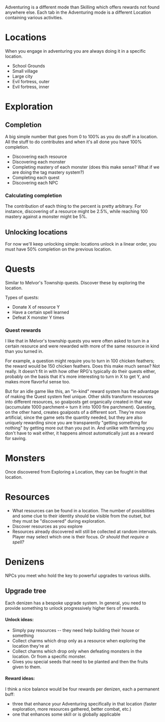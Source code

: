 Adventuring is a different mode than Skilling which offers rewards not found anywhere else. 
Each tab in the Adventuring mode is a different Location containing various activities.

# Locations
When you engage in adventuring you are always doing it in a specific location.
* School Grounds
* Small village
* Large city
* Evil fortress, outer
* Evil fortress, inner

# Exploration 

## Completion
A big simple number that goes from 0 to 100% as you do stuff in a location. All the stuff to do contributes and when it's all done you have 100% completion.
* Discovering each resource
* Discovering each monster
* Completing mastery of each monster (does this make sense? What if we are doing the tag mastery system?)
* Completing each quest
* Discovering each NPC
### Calculating completion
The contribution of each thing to the percent is pretty arbitrary. For instance, discovering of a resource might be 2.5%, while reaching 100 mastery against a monster might be 5%.

## Unlocking locations
For now we'll keep unlocking simple: locations unlock in a linear order, you must have 50% completion on the previous location.

# Quests
Similar to Melvor's Township quests. Discover these by exploring the location.

Types of quests:
* Donate X of resource Y
* Have a certain spell learned 
* Defeat X monster Y times
### Quest rewards
I like that in Melvor's township quests you were often asked to turn in a certain resource and were rewarded with more of the same resource in kind than you turned in.

For example, a question might require you to turn in 100 chicken feathers; the reward would be 150 chicken feathers. Does this make much sense? Not really. It doesn't fit in with how other RPG's typically do their quests either, probably on the basis that it's more interesting to turn in X to get Y, and makes more flavorful sense too.

But for an idle game like this, an "in-kind" reward system has the advantage of making the Quest system feel unique. Other skills transform resources into different resources, so goalposts get organically created in that way (accumulate 1000 parchment-> turn it into 1000 fire parchment). Questing, on the other hand, creates goalposts of a different sort. They're more artificial, since the game sets the quantity needed, but they are also uniquely rewarding since you are transparently "getting something for nothing" by getting more out than you put in. And unlike with farming you don't have to wait either, it happens almost automatically just as a reward for saving.
# Monsters
Once discovered from Exploring a Location, they can be fought in that location.
 
# Resources
* What resources can be found in a location. The number of possiblities and some clue to their identity should be visible from the outset, but they must be "discovered" during exploration. 
* Discover resources as you explore
* Resources already discovered will still be collected at random intervals. Player may select which one is their focus. *Or should that require a spell?*

# Denizens
NPCs you meet who hold the key to powerful upgrades to various skills. 
## Upgrade tree
Each denizen has a bespoke upgrade system. In general, you need to provide something to unlock progressively higher tiers of rewards.
#### Unlock ideas:
* Simply pay resources -- they need help building their house or something
* Collect charms which drop only as a resource when exploring the location they're at
* Collect charms which drop only when defeating monsters in the location. Or from a specific monster.
* Gives you special seeds that need to be planted and then the fruits given to them.

#### Reward ideas:
I think a nice balance would be four rewards per denizen, each a permanent buff:
* three that enhance your Adventuring specifically in that location (faster exploration, more resources gathered, better combat, etc.)
* one that enhances some skill or is globally applicable